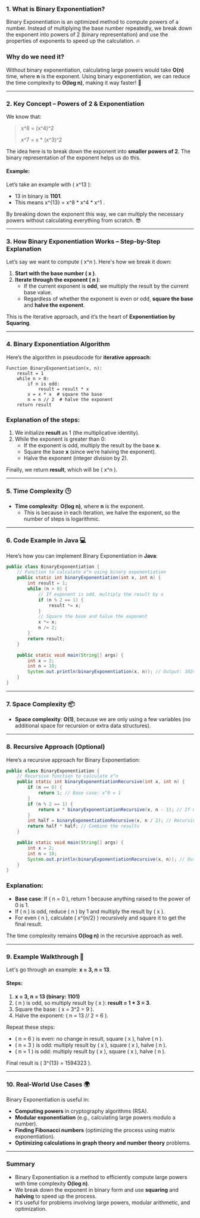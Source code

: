 ### **1. What is Binary Exponentiation?**

Binary Exponentiation is an optimized method to compute powers of a number. Instead of multiplying the base number repeatedly, we break down the exponent into powers of 2 (binary representation) and use the properties of exponents to speed up the calculation. 🔥

### **Why do we need it?**

Without binary exponentiation, calculating large powers would take **O(n)** time, where **n** is the exponent. Using binary exponentiation, we can reduce the time complexity to **O(log n)**, making it way faster! 🚀

---

### **2. Key Concept – Powers of 2 & Exponentiation**

We know that:
> x^8 = (x^4)^2 
> 
> x^7 = x * (x^3)^2

The idea here is to break down the exponent into **smaller powers of 2**. The binary representation of the exponent helps us do this.

#### Example:
Let’s take an example with \( x^13 \):
- 13 in binary is **1101**.
- This means  x^{13} = x^8  *  x^4  *  x^1 .

By breaking down the exponent this way, we can multiply the necessary powers without calculating everything from scratch. 😎

---

### **3. How Binary Exponentiation Works – Step-by-Step Explanation**

Let’s say we want to compute \( x^n \). Here's how we break it down:

1. **Start with the base number \( x \)**.
2. **Iterate through the exponent \( n \)**:
    - If the current exponent is **odd**, we multiply the result by the current base value.
    - Regardless of whether the exponent is even or odd, **square the base** and **halve the exponent**.

This is the iterative approach, and it’s the heart of **Exponentiation by Squaring**.

---

### **4. Binary Exponentiation Algorithm**

Here’s the algorithm in pseudocode for **iterative approach**:

```text
Function BinaryExponentiation(x, n):
    result = 1
    while n > 0:
        if n is odd:
            result = result * x
        x = x * x  # square the base
        n = n // 2  # halve the exponent
    return result
```

### **Explanation of the steps**:
1. We initialize **result** as 1 (the multiplicative identity).
2. While the exponent is greater than 0:
    - If the exponent is odd, multiply the result by the base **x**.
    - Square the base **x** (since we’re halving the exponent).
    - Halve the exponent (integer division by 2).

Finally, we return **result**, which will be \( x^n \).

---

### **5. Time Complexity** 🕒

- **Time complexity**: **O(log n)**, where **n** is the exponent.
    - This is because in each iteration, we halve the exponent, so the number of steps is logarithmic.

---

### **6. Code Example in Java** 💻

Here’s how you can implement Binary Exponentiation in **Java**:

```java
public class BinaryExponentiation {
    // Function to calculate x^n using binary exponentiation
    public static int binaryExponentiation(int x, int n) {
        int result = 1;
        while (n > 0) {
            // If exponent is odd, multiply the result by x
            if (n % 2 == 1) {
                result *= x;
            }
            // Square the base and halve the exponent
            x *= x;
            n /= 2;
        }
        return result;
    }

    public static void main(String[] args) {
        int x = 2;
        int n = 10;
        System.out.println(binaryExponentiation(x, n)); // Output: 1024
    }
}
```

---

### **7. Space Complexity** 📦

- **Space complexity**: **O(1)**, because we are only using a few variables (no additional space for recursion or extra data structures).

---

### **8. Recursive Approach (Optional)**

Here’s a recursive approach for Binary Exponentiation:

```java
public class BinaryExponentiation {
    // Recursive function to calculate x^n
    public static int binaryExponentiationRecursive(int x, int n) {
        if (n == 0) {
            return 1; // Base case: x^0 = 1
        }
        if (n % 2 == 1) {
            return x * binaryExponentiationRecursive(x, n - 1); // If n is odd
        }
        int half = binaryExponentiationRecursive(x, n / 2); // Recursively compute x^(n/2)
        return half * half; // Combine the results
    }

    public static void main(String[] args) {
        int x = 2;
        int n = 10;
        System.out.println(binaryExponentiationRecursive(x, n)); // Output: 1024
    }
}
```

### **Explanation**:
- **Base case**: If \( n = 0 \), return 1 because anything raised to the power of 0 is 1.
- If \( n \) is odd, reduce \( n \) by 1 and multiply the result by \( x \).
- For even \( n \), calculate \( x^{n/2} \) recursively and square it to get the final result.

The time complexity remains **O(log n)** in the recursive approach as well.

---

### **9. Example Walkthrough** 🚀

Let's go through an example: **x = 3, n = 13**.

#### Steps:
1. **x = 3, n = 13 (binary: 1101)**
2. \( n \) is odd, so multiply result by \( x \): **result = 1 * 3 = 3**.
3. Square the base: \( x = 3^2 = 9 \).
4. Halve the exponent: \( n = 13 // 2 = 6 \).

Repeat these steps:
- \( n = 6 \) is even: no change in result, square \( x \), halve \( n \).
- \( n = 3 \) is odd: multiply result by \( x \), square \( x \), halve \( n \).
- \( n = 1 \) is odd: multiply result by \( x \), square \( x \), halve \( n \).

Final result is \( 3^{13} = 1594323 \).

---

### **10. Real-World Use Cases** 🌍

Binary Exponentiation is useful in:
- **Computing powers** in cryptography algorithms (RSA).
- **Modular exponentiation** (e.g., calculating large powers modulo a number).
- **Finding Fibonacci numbers** (optimizing the process using matrix exponentiation).
- **Optimizing calculations in graph theory and number theory** problems.

---

### **Summary**

- Binary Exponentiation is a method to efficiently compute large powers with time complexity **O(log n)**.
- We break down the exponent in binary form and use **squaring** and **halving** to speed up the process.
- It's useful for problems involving large powers, modular arithmetic, and optimization.